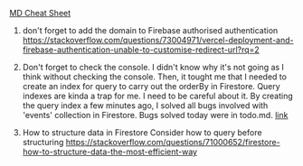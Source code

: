 [MD Cheat Sheet](https://www.markdownguide.org/cheat-sheet/#basic-syntax)

1. don't forget to add the domain to Firebase authorised authentication
https://stackoverflow.com/questions/73004971/vercel-deployment-and-firebase-authentication-unable-to-customise-redirect-url?rq=2

2. Don't forget to check the console. I didn't know why it's not going as I think without checking the console. Then, it tought me that I needed to create an index for query to carry out the orderBy in Firestore. Query indexes are kinda a trap for me. I need to be careful about it. By creating the query index a few minutes ago, I solved all bugs involved with 'events' collection in Firestore. Bugs solved today were in todo.md. [link](/todo.md)

3. How to structure data in Firestore
Consider how to query before structuring
https://stackoverflow.com/questions/71000652/firestore-how-to-structure-data-the-most-efficient-way

